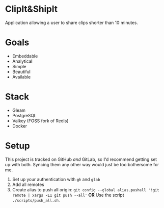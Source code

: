 # ClipIt&ShipIt

Application allowing a user to share clips shorter than 10 minutes.

# Goals

- Embeddable
- Analytical
- Simple
- Beautiful
- Available

# Stack

- Gleam
- PostgreSQL
- Valkey (FOSS fork of Redis)
- Docker

# Setup

This project is tracked on GitHub *and* GitLab, so I'd recommend
getting set up with both. Syncing them any other way would just
be too bothersome for me.

1. Set up your authentication with `gh` and `glab`
2. Add all remotes
3. Create alias to push all origin: `git config --global alias.pushall '!git remote | xargs -L1 git push --all'`
   **OR** Use the script `./scripts/push_all.sh`.
